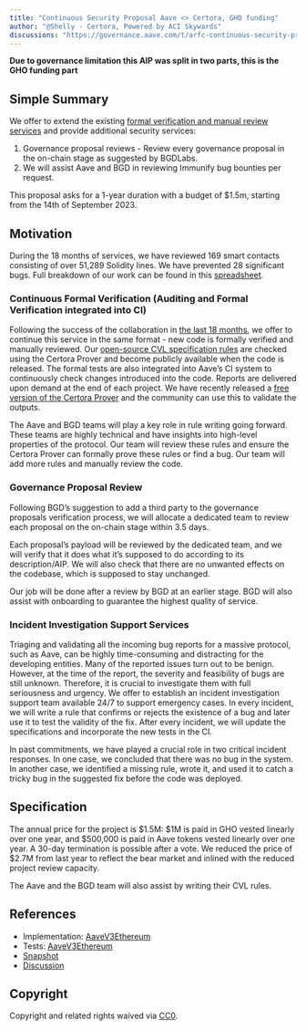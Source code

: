 ```yaml
---
title: "Continuous Security Proposal Aave <> Certora, GHO funding"
author: "@Shelly - Certora, Powered by ACI Skywards"
discussions: "https://governance.aave.com/t/arfc-continuous-security-proposal-aave-certora/15732"
---
```


**Due to governance limitation this AIP was split in two parts, this is the GHO funding part**

## Simple Summary

We offer to extend the existing [formal verification and manual review services](https://governance.aave.com/t/security-and-agility-of-aave-smart-contracts-via-continuous-formal-verification/10181) and provide additional security services:

1. Governance proposal reviews - Review every governance proposal in the on-chain stage as suggested by BGDLabs.
2. We will assist Aave and BGD in reviewing Immunify bug bounties per request.

This proposal asks for a 1-year duration with a budget of $1.5m, starting from the 14th of September 2023.

## Motivation

During the 18 months of services, we have reviewed 169 smart contacts consisting of over 51,289 Solidity lines. We have prevented 28 significant bugs. Full breakdown of our work can be found in this [spreadsheet](https://docs.google.com/spreadsheets/d/1DOU1TniPHNmbrgz-Sy7zduoP9BJrsZkP_cTGRDuiwwg/edit#gid=967449577).

### Continuous Formal Verification (Auditing and Formal Verification integrated into CI)

Following the success of the collaboration in [the last 18 months](https://governance.aave.com/t/security-and-agility-of-aave-smart-contracts-via-continuous-formal-verification/10181/19), we offer to continue this service in the same format - new code is formally verified and manually reviewed. Our [open-source CVL specification rules](https://github.com/Certora/aave-verification-projects-TOC) are checked using the Certora Prover and become publicly available when the code is released. The formal tests are also integrated into Aave’s CI system to continuously check changes introduced into the code. Reports are delivered upon demand at the end of each project. We have recently released a [free version of the Certora Prover](https://www.certora.com/signup?plan=prover) and the community can use this to validate the outputs.

The Aave and BGD teams will play a key role in rule writing going forward. These teams are highly technical and have insights into high-level properties of the protocol. Our team will review these rules and ensure the Certora Prover can formally prove these rules or find a bug. Our team will add more rules and manually review the code.

### Governance Proposal Review

Following BGD’s suggestion to add a third party to the governance proposals verification process, we will allocate a dedicated team to review each proposal on the on-chain stage within 3.5 days.

Each proposal’s payload will be reviewed by the dedicated team, and we will verify that it does what it’s supposed to do according to its description/AIP. We will also check that there are no unwanted effects on the codebase, which is supposed to stay unchanged.

Our job will be done after a review by BGD at an earlier stage. BGD will also assist with onboarding to guarantee the highest quality of service.

### Incident Investigation Support Services

Triaging and validating all the incoming bug reports for a massive protocol, such as Aave, can be highly time-consuming and distracting for the developing entities. Many of the reported issues turn out to be benign. However, at the time of the report, the severity and feasibility of bugs are still unknown. Therefore, it is crucial to investigate them with full seriousness and urgency. We offer to establish an incident investigation support team available 24/7 to support emergency cases. In every incident, we will write a rule that confirms or rejects the existence of a bug and later use it to test the validity of the fix. After every incident, we will update the specifications and incorporate the new tests in the CI.

In past commitments, we have played a crucial role in two critical incident responses. In one case, we concluded that there was no bug in the system. In another case, we identified a missing rule, wrote it, and used it to catch a tricky bug in the suggested fix before the code was deployed.

## Specification

The annual price for the project is $1.5M: $1M is paid in GHO vested linearly over one year, and $500,000 is paid in Aave tokens vested linearly over one year. A 30-day termination is possible after a vote. We reduced the price of $2.7M from last year to reflect the bear market and inlined with the reduced project review capacity.

The Aave and the BGD team will also assist by writing their CVL rules.

## References

- Implementation: [AaveV3Ethereum](https://github.com/bgd-labs/aave-proposals-v3/blob/main/src/20231212_AaveV3Ethereum_ContinuousSecurityProposalAaveCertora/AaveV3Ethereum_ContinuousSecurityProposalAaveCertora_20231212.sol)
- Tests: [AaveV3Ethereum](https://github.com/bgd-labs/aave-proposals-v3/blob/main/src/20231212_AaveV3Ethereum_ContinuousSecurityProposalAaveCertora/AaveV3Ethereum_ContinuousSecurityProposalAaveCertora_20231212.t.sol)
- [Snapshot](https://snapshot.org/#/aave.eth/proposal/0x3f379dfb0bebc149756997aeccb5e5b916c63e84c1236c0825d09211603a002d)
- [Discussion](https://governance.aave.com/t/arfc-continuous-security-proposal-aave-certora/15732)

## Copyright

Copyright and related rights waived via [CC0](https://creativecommons.org/publicdomain/zero/1.0/).

